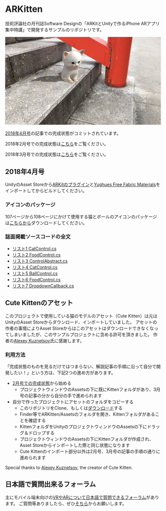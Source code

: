 # ARKitten
技術評論社の月刊誌Software Designの「ARKitとUnityで作るiPhone ARアプリ集中特講」で開発するサンプルのリポジトリです。

![ARKitten](ARKitten.jpg)

[2018年4月号](http://gihyo.jp/magazine/SD/archive/2018/201804)の記事での完成状態がコミットされています。

2018年2月号での完成状態は[こちら](https://github.com/ktaka/ARKitten/tree/part_2)をご覧ください。

2018年3月号での完成状態は[こちら](https://github.com/ktaka/ARKitten/tree/part_3)をご覧ください。

## 2018年4月号
UnityのAsset Storeから[ARKitのプラグイン](http://u3d.as/RTd)と[Yughues Free Fabric Materials](https://assetstore.unity.com/packages/2d/textures-materials/fabric/yughues-free-fabric-materials-13002)をインポートしてからビルドしてください。

### アイコンのパッケージ
107ページから108ページにかけて使用する猫とボールのアイコンのパッケージは[こちらから](https://github.com/ktaka/ARKitten/raw/part_4t/arkitten_textures.unitypackage)ダウンロードしてください。

### 誌面掲載ソースコードの全文
- [リスト1 CatControl.cs](https://github.com/ktaka/ARKitten/blob/part_4_1t/Assets/CatControl.cs)
- [リスト2 FoodControl.cs](https://github.com/ktaka/ARKitten/blob/part_4_1t/Assets/FoodControl.cs)
- [リスト3 ControlAbstract.cs](https://github.com/ktaka/ARKitten/blob/part_4t/Assets/ControlAbstract.cs)
- [リスト4 CatControl.cs](https://github.com/ktaka/ARKitten/blob/part_4t/Assets/CatControl.cs)
- [リスト5 BallControl.cs](https://github.com/ktaka/ARKitten/blob/part_4t/Assets/BallControl.cs)
- [リスト6 FoodControl.cs](https://github.com/ktaka/ARKitten/blob/part_4t/Assets/FoodControl.cs)
- [リスト7 DropdownCallback.cs](https://github.com/ktaka/ARKitten/blob/part_4t/Assets/DropdownCallback.cs)

## Cute Kittenのアセット
このプロジェクトで使用している猫のモデルのアセット（Cute Kitten）は元はUnityのAsset Storeからダウンロード、インポートしていました。
アセットの作者の事情によりAsset Storeからはこのアセットはダウンロードできなくなってしまいましたが、このサンプルプロジェクトに含める許可を頂きました。
作者の[Alexey Kuznetsov](http://leshiy3d.com/)氏に感謝します。

### 利用方法
「完成状態のものを見るだけではつまらない、解説記事の手順に沿って自分で開発したい！」という方は、下記2つの進め方があります。
- [2月号での完成状態](https://github.com/ktaka/ARKitten/tree/part_2)から始める
  - プロジェクトウィンドウのAssetsの下に既にKittenフォルダがあり、3月号の記事の分から自分の手で進められます
- 自分で作ったプロジェクトにアセットのフォルダをコピーする
  - このリポジトリをClone、もしくは[ダウンロード](https://github.com/ktaka/ARKitten/archive/master.zip)する
  - Finder等でARKitten/Assetsのフォルダを開き、Kittenフォルダがあることを確認する
  - KittenフォルダをUnityのプロジェクトウィンドウのAssetsの下にドラッグ＆ドロップする
  - プロジェクトウィンドウのAssetsの下にKittenフォルダが作成され、Asset Storeからインポートした際と同じ状態になります
  - Cute Kittenのインポート部分以外は2月号、3月号の記事の手順の通りに進められます

Special thanks to [Alexey Kuznetsov](http://leshiy3d.com/), the creator of Cute Kitten.

## 日本語で質問出来るフォーラム
主にモバイル端末向けの[VRやARについて日本語で質問できるフォーラム](https://groups.google.com/d/forum/vr_ar_ja)があります。
ご質問等ありましたら、ぜひ[そちら](https://groups.google.com/d/forum/vr_ar_ja)からお願いします。
